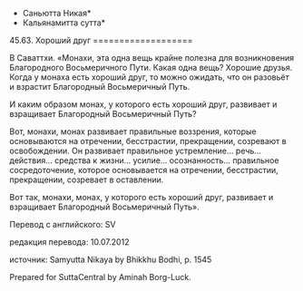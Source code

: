 * Саньютта Никая*
* Кальянамитта сутта*

45\.63\. Хороший друг
\=\=\=\=\=\=\=\=\=\=\=\=\=\=\=\=\=\=\=

В Саваттхи\. «Монахи, эта одна вещь крайне полезна для возникновения Благородного Восьмеричного Пути\. Какая одна вещь? Хорошие друзья\. Когда у монаха есть хороший друг, то можно ожидать, что он разовьёт и взрастит Благородный Восьмеричный Путь\.

И каким образом монах, у которого есть хороший друг, развивает и взращивает Благородный Восьмеричный Путь?

Вот, монахи, монах развивает правильные воззрения, которые основываются на отречении, бесстрастии, прекращении, созревают в освобождении\. Он развивает правильное устремление… речь… действия… средства к жизни… усилие… осознанность… правильное сосредоточение, которое основывается на отречении, бесстрастии, прекращении, созревает в оставлении\.

Вот так, монахи, монах, у которого есть хороший друг, развивает и взращивает Благородный Восьмеричный Путь»\.

Перевод с английского: SV

редакция перевода: 10\.07\.2012

источник: Samyutta Nikaya by Bhikkhu Bodhi, p\. 1545

Prepared for SuttaCentral by Aminah Borg\-Luck\.
